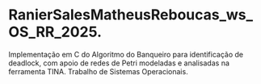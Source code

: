 # RanierSalesMatheusReboucas_ws_OS_RR_2025.
Implementação em C do Algoritmo do Banqueiro para identificação de deadlock, com apoio de redes de Petri modeladas e analisadas na ferramenta TINA. Trabalho de Sistemas Operacionais.
